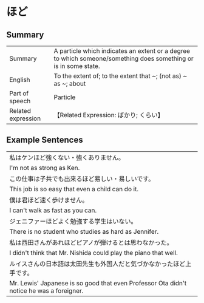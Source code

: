 # ほど

## Summary

<table><tr>   <td>Summary</td>   <td>A particle which indicates an extent or a degree to which someone/something does something or is in some state.</td></tr><tr>   <td>English</td>   <td>To the extent of; to the extent that ~; (not as) ~ as ~; about</td></tr><tr>   <td>Part of speech</td>   <td>Particle</td></tr><tr>   <td>Related expression</td>   <td>【Related Expression: ばかり; くらい】</td></tr></table>

## Example Sentences

<table><tr><td>私はケンほど強くない・強くありません。</td></tr><tr><td>I'm not as strong as Ken.</td></tr><tr><td>この仕事は子共でも出来るほど易しい・易しいです。</td></tr><tr><td>This job is so easy that even a child can do it.</td></tr><tr><td>僕は君ほど速く歩けません。</td></tr><tr><td>I can't walk as fast as you can.</td></tr><tr><td>ジェニファーほどよく勉強する学生はいない。</td></tr><tr><td>There is no student who studies as hard as Jennifer.</td></tr><tr><td>私は西田さんがあれほどピアノが弾けるとは思わなかった。</td></tr><tr><td>I didn't think that Mr. Nishida could play the piano that well.</td></tr><tr><td>ルイスさんの日本語は太田先生も外国人だと気づかなかったほど上手です。</td></tr><tr><td>Mr. Lewis' Japanese is so good that even Professor Ota didn't notice he was a foreigner.</td></tr></table>

